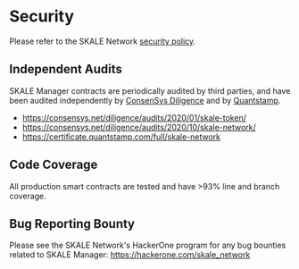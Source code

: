<!-- SPDX-License-Identifier: (AGPL-3.0-only OR CC-BY-4.0) -->

# Security

Please refer to the SKALE Network [security policy](https://skale.network/security).

## Independent Audits

SKALE Manager contracts are periodically audited by third parties, and have been audited independently by [ConsenSys Diligence](https://diligence.consensys.net/) and by [Quantstamp](https://www.quantstamp.com).

-   <https://consensys.net/diligence/audits/2020/01/skale-token/>
-   <https://consensys.net/diligence/audits/2020/10/skale-network/>
-   <https://certificate.quantstamp.com/full/skale-network>

## Code Coverage

All production smart contracts are tested and have >93% line and branch coverage.

## Bug Reporting Bounty

Please see the SKALE Network's HackerOne program for any bug bounties related to SKALE Manager: <https://hackerone.com/skale_network>
